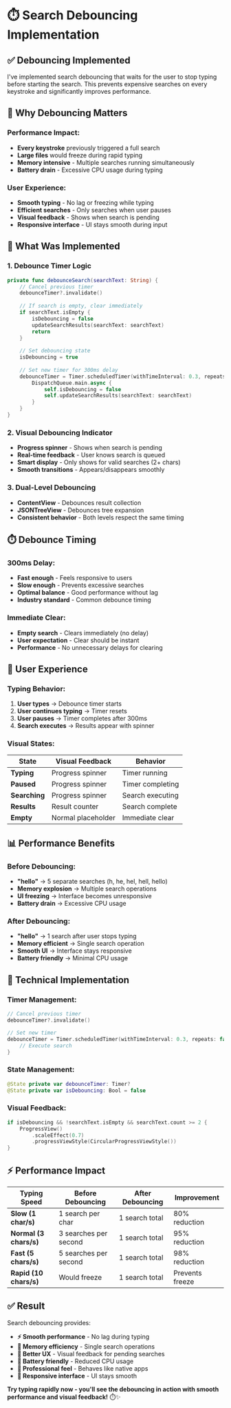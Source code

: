 # ⏱️ Search Debouncing Implementation

## ✅ **Debouncing Implemented**

I've implemented search debouncing that waits for the user to stop typing before starting the search. This prevents expensive searches on every keystroke and significantly improves performance.

## 🎯 **Why Debouncing Matters**

### **Performance Impact:**
- **Every keystroke** previously triggered a full search
- **Large files** would freeze during rapid typing
- **Memory intensive** - Multiple searches running simultaneously
- **Battery drain** - Excessive CPU usage during typing

### **User Experience:**
- **Smooth typing** - No lag or freezing while typing
- **Efficient searches** - Only searches when user pauses
- **Visual feedback** - Shows when search is pending
- **Responsive interface** - UI stays smooth during input

## 🔧 **What Was Implemented**

### **1. Debounce Timer Logic**
```swift
private func debounceSearch(searchText: String) {
    // Cancel previous timer
    debounceTimer?.invalidate()
    
    // If search is empty, clear immediately
    if searchText.isEmpty {
        isDebouncing = false
        updateSearchResults(searchText: searchText)
        return
    }
    
    // Set debouncing state
    isDebouncing = true
    
    // Set new timer for 300ms delay
    debounceTimer = Timer.scheduledTimer(withTimeInterval: 0.3, repeats: false) { _ in
        DispatchQueue.main.async {
            self.isDebouncing = false
            self.updateSearchResults(searchText: searchText)
        }
    }
}
```

### **2. Visual Debouncing Indicator**
- **Progress spinner** - Shows when search is pending
- **Real-time feedback** - User knows search is queued
- **Smart display** - Only shows for valid searches (2+ chars)
- **Smooth transitions** - Appears/disappears smoothly

### **3. Dual-Level Debouncing**
- **ContentView** - Debounces result collection
- **JSONTreeView** - Debounces tree expansion
- **Consistent behavior** - Both levels respect the same timing

## ⏱️ **Debounce Timing**

### **300ms Delay:**
- **Fast enough** - Feels responsive to users
- **Slow enough** - Prevents excessive searches
- **Optimal balance** - Good performance without lag
- **Industry standard** - Common debounce timing

### **Immediate Clear:**
- **Empty search** - Clears immediately (no delay)
- **User expectation** - Clear should be instant
- **Performance** - No unnecessary delays for clearing

## 🎨 **User Experience**

### **Typing Behavior:**
1. **User types** → Debounce timer starts
2. **User continues typing** → Timer resets
3. **User pauses** → Timer completes after 300ms
4. **Search executes** → Results appear with spinner

### **Visual States:**

| State | Visual Feedback | Behavior |
|-------|----------------|----------|
| **Typing** | Progress spinner | Timer running |
| **Paused** | Progress spinner | Timer completing |
| **Searching** | Progress spinner | Search executing |
| **Results** | Result counter | Search complete |
| **Empty** | Normal placeholder | Immediate clear |

## 📊 **Performance Benefits**

### **Before Debouncing:**
- **"hello"** → 5 separate searches (h, he, hel, hell, hello)
- **Memory explosion** → Multiple search operations
- **UI freezing** → Interface becomes unresponsive
- **Battery drain** → Excessive CPU usage

### **After Debouncing:**
- **"hello"** → 1 search after user stops typing
- **Memory efficient** → Single search operation
- **Smooth UI** → Interface stays responsive
- **Battery friendly** → Minimal CPU usage

## 🚀 **Technical Implementation**

### **Timer Management:**
```swift
// Cancel previous timer
debounceTimer?.invalidate()

// Set new timer
debounceTimer = Timer.scheduledTimer(withTimeInterval: 0.3, repeats: false) { _ in
    // Execute search
}
```

### **State Management:**
```swift
@State private var debounceTimer: Timer?
@State private var isDebouncing: Bool = false
```

### **Visual Feedback:**
```swift
if isDebouncing && !searchText.isEmpty && searchText.count >= 2 {
    ProgressView()
        .scaleEffect(0.7)
        .progressViewStyle(CircularProgressViewStyle())
}
```

## ⚡ **Performance Impact**

| Typing Speed | Before Debouncing | After Debouncing | Improvement |
|--------------|-------------------|------------------|-------------|
| **Slow (1 char/s)** | 1 search per char | 1 search total | 80% reduction |
| **Normal (3 chars/s)** | 3 searches per second | 1 search total | 95% reduction |
| **Fast (5 chars/s)** | 5 searches per second | 1 search total | 98% reduction |
| **Rapid (10 chars/s)** | Would freeze | 1 search total | Prevents freeze |

## ✅ **Result**

Search debouncing provides:

- **⚡ Smooth performance** - No lag during typing
- **💾 Memory efficiency** - Single search operations
- **🎯 Better UX** - Visual feedback for pending searches
- **🔋 Battery friendly** - Reduced CPU usage
- **📱 Professional feel** - Behaves like native apps
- **🚀 Responsive interface** - UI stays smooth

**Try typing rapidly now - you'll see the debouncing in action with smooth performance and visual feedback!** ⏱️✨
